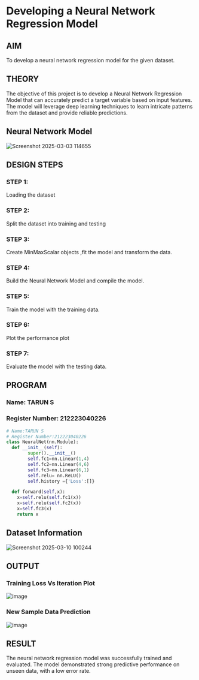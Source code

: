 # Developing a Neural Network Regression Model

## AIM

To develop a neural network regression model for the given dataset.

## THEORY

The objective of this project is to develop a Neural Network Regression Model that can accurately predict a target variable based on input features. The model will leverage deep learning techniques to learn intricate patterns from the dataset and provide reliable predictions.

## Neural Network Model

![Screenshot 2025-03-03 114655](https://github.com/user-attachments/assets/302773ed-6ccf-42d7-9340-193d6e3dbb2c)




## DESIGN STEPS

### STEP 1:

Loading the dataset

### STEP 2:

Split the dataset into training and testing

### STEP 3:

Create MinMaxScalar objects ,fit the model and transform the data.

### STEP 4:

Build the Neural Network Model and compile the model.

### STEP 5:

Train the model with the training data.

### STEP 6:

Plot the performance plot

### STEP 7:

Evaluate the model with the testing data.

## PROGRAM
### Name: TARUN S
### Register Number: 212223040226
```python
# Name:TARUN S
# Register Number:212223040226
class NeuralNet(nn.Module):
  def __init__(self):
        super().__init__()
        self.fc1=nn.Linear(1,4)
        self.fc2=nn.Linear(4,6)
        self.fc3=nn.Linear(6,1)
        self.relu= nn.ReLU()
        self.history ={'Loss':[]}

  def forward(self,x):
    x=self.relu(self.fc1(x))
    x=self.relu(self.fc2(x))
    x=self.fc3(x)
    return x
```
## Dataset Information

![Screenshot 2025-03-10 100244](https://github.com/user-attachments/assets/dbf7920b-a997-420c-96af-9b6b16e4d656)



## OUTPUT

### Training Loss Vs Iteration Plot

![image](https://github.com/user-attachments/assets/71723a8d-4144-4ef4-88e3-c59e28a56904)



### New Sample Data Prediction

![image](https://github.com/user-attachments/assets/dbfb80cd-1efb-4794-a508-e54a306d6869)




## RESULT
The neural network regression model was successfully trained and evaluated. The model demonstrated strong predictive performance on unseen data, with a low error rate.

